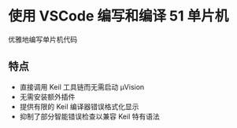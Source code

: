 # 使用 VSCode 编写和编译 51 单片机

优雅地编写单片机代码

## 特点
 * 直接调用 Keil 工具链而无需启动 μVision
 * 无需安装额外插件
 * 提供有限的 Keil 编译器错误格式化显示
 * 抑制了部分智能错误检查以兼容 Keil 特有语法

